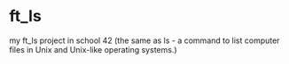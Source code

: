 # ft_ls
my ft_ls project in school 42 (the same as ls - a command to list computer files in Unix and Unix-like operating systems.)

